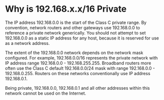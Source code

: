 # Why is 192.168.x.x/16 Private

The IP address 192.168.0.0 is the start of the Class C private range. By
convention, network routers and other gateways use 192.168.0.0 to reference a
private network generically. You should not attempt to set 192.168.0.0 as a
static IP address for any host, because it is reserved for use as a network 
address.

The extent of the 192.168.0.0 network depends on the network mask configured.
For example, 192.168.0.0/16 represents the private network with IP address range
192.168.0.0 - 192.168.255.255. Broadband routers more often use the Class C
default 192.168.0.0/24 mask with range 192.168.0.0 - 192.168.0.255. Routers on
these networks conventionally use IP address 192.168.0.1.

Being private, 192.168.0.0, 192.168.0.1 and all other addresses within this
network cannot be used on the Internet.
